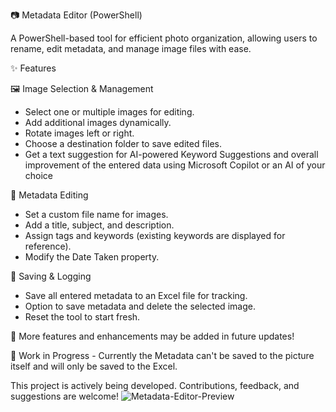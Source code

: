 📷 Metadata Editor (PowerShell)

A PowerShell-based tool for efficient photo organization, allowing users to rename, edit metadata, and manage image files with ease.

✨ Features

🖼 Image Selection & Management

- Select one or multiple images for editing.
- Add additional images dynamically.
- Rotate images left or right.
- Choose a destination folder to save edited files.
- Get a text suggestion for AI-powered Keyword Suggestions and overall improvement of the entered data using Microsoft Copilot or an AI of your choice

📝 Metadata Editing

- Set a custom file name for images.
- Add a title, subject, and description.
- Assign tags and keywords (existing keywords are displayed for reference).
- Modify the Date Taken property.

📂 Saving & Logging

- Save all entered metadata to an Excel file for tracking.
- Option to save metadata and delete the selected image.
- Reset the tool to start fresh.

📌 More features and enhancements may be added in future updates!

🚧 Work in Progress - Currently the Metadata can't be saved to the picture itself and will only be saved to the Excel.

This project is actively being developed. Contributions, feedback, and suggestions are welcome!
![Metadata-Editor-Preview](https://github.com/user-attachments/assets/67da8c77-f7a7-4e75-8be3-1c3fad64adcc)
